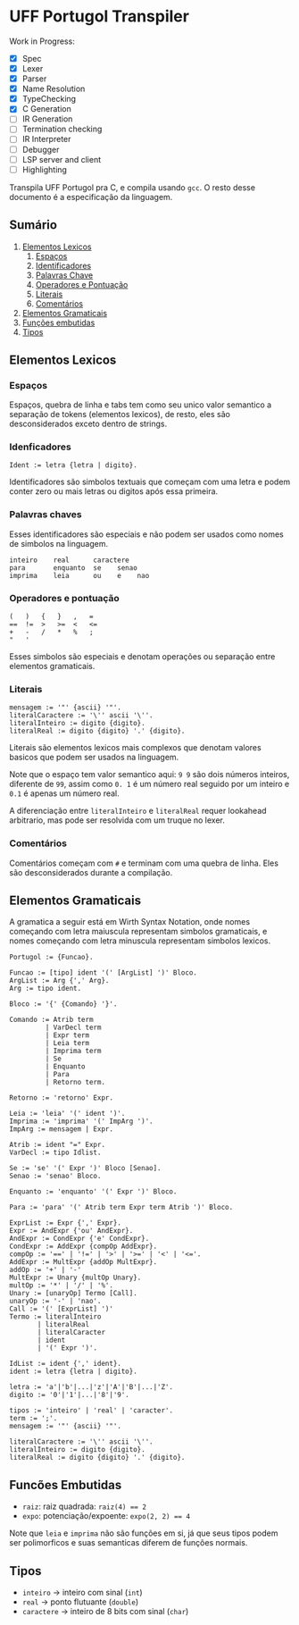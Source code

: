 # UFF Portugol Transpiler

Work in Progress:

 - [x] Spec
 - [x] Lexer
 - [x] Parser
 - [x] Name Resolution
 - [x] TypeChecking
 - [x] C Generation
 - [ ] IR Generation
 - [ ] Termination checking
 - [ ] IR Interpreter
 - [ ] Debugger
 - [ ] LSP server and client
 - [ ] Highlighting

Transpila UFF Portugol pra C, e compila usando `gcc`.
O resto desse documento é a especificação da linguagem.

## Sumário

1. [Elementos Lexicos](#elementoslexicos)
    1.  [Espaços](#espaços)
    2.  [Identificadores](#identificadores)
    3.  [Palavras Chave](#palavraschave)
    4.  [Operadores e Pontuação](#operadoresepontuacao)
    5.  [Literais](#literais)
    6.  [Comentários](#comentarios)
2. [Elementos Gramaticais](#elementosgramaticais)
3. [Funções embutidas](#funcoesembutidas)
4. [Tipos](#tipos)

## Elementos Lexicos <a name="elementoslexicos"/>

### Espaços <a name="espacos"/>

Espaços, quebra de linha e tabs tem como seu unico valor semantico
a separação de tokens (elementos lexicos), de resto,
eles são desconsiderados exceto dentro de strings.

### Idenficadores <a name="identificadores"/>

```
Ident := letra {letra | digito}.
```

Identificadores são simbolos textuais que começam com uma letra
e podem conter zero ou mais letras ou digitos após essa primeira.

### Palavras chaves <a name="palavraschave"/>

Esses identificadores são especiais e não podem ser usados
como nomes de simbolos na linguagem.

```
inteiro    real      caractere
para       enquanto  se    senao
imprima    leia      ou    e    nao
```

### Operadores e pontuação <a name="operadoresepontuacao"/>

```
(   )   {   }   ,   =
==  !=  >   >=  <   <=
+   -   /   *   %   ;
"   '
```

Esses simbolos são especiais e denotam operações ou separação
entre elementos gramaticais.

### Literais <a name="literais"/>

```
mensagem := '"' {ascii} '"'.
literalCaractere := '\'' ascii '\''.
literalInteiro := digito {digito}.
literalReal := digito {digito} '.' {digito}.
```

Literais são elementos lexicos mais complexos que denotam valores
basicos que podem ser usados na linguagem.

Note que o espaço tem valor semantico aqui: `9 9` são dois números
inteiros, diferente de `99`, assim como `0. 1` é um número real seguido por um inteiro
e `0.1` é apenas um número real.

A diferenciação entre `literalInteiro` e `literalReal` requer lookahead arbitrario,
mas pode ser resolvida com um truque no lexer.

### Comentários <a name="comentarios"/>

Comentários começam com `#` e terminam com uma quebra de linha.
Eles são desconsiderados durante a compilação.

## Elementos Gramaticais <a name="elementosgramaticais"/>

A gramatica a seguir está em Wirth Syntax Notation, onde nomes começando com
letra maiuscula representam simbolos gramaticais, e nomes começando com
letra minuscula representam simbolos lexicos.

```ebnf
Portugol := {Funcao}.

Funcao := [tipo] ident '(' [ArgList] ')' Bloco.
ArgList := Arg {',' Arg}.
Arg := tipo ident.

Bloco := '{' {Comando} '}'.

Comando := Atrib term
         | VarDecl term
         | Expr term
         | Leia term
         | Imprima term
         | Se
         | Enquanto
         | Para
         | Retorno term.

Retorno := 'retorno' Expr.

Leia := 'leia' '(' ident ')'.
Imprima := 'imprima' '(' ImpArg ')'.
ImpArg := mensagem | Expr.

Atrib := ident "=" Expr.
VarDecl := tipo Idlist.

Se := 'se' '(' Expr ')' Bloco [Senao].
Senao := 'senao' Bloco.

Enquanto := 'enquanto' '(' Expr ')' Bloco.

Para := 'para' '(' Atrib term Expr term Atrib ')' Bloco.

ExprList := Expr {',' Expr}.
Expr := AndExpr {'ou' AndExpr}.
AndExpr := CondExpr {'e' CondExpr}.
CondExpr := AddExpr {compOp AddExpr}.
compOp := '==' | '!=' | '>' | '>=' | '<' | '<='.
AddExpr := MultExpr {addOp MultExpr}.
addOp := '+' | '-'
MultExpr := Unary {multOp Unary}.
multOp := '*' | '/' | '%'.
Unary := [unaryOp] Termo [Call].
unaryOp := '-' | 'nao'.
Call := '(' [ExprList] ')' 
Termo := literalInteiro
       | literalReal
       | literalCaracter
       | ident
       | '(' Expr ')'.

IdList := ident {',' ident}.
ident := letra {letra | digito}.

letra := 'a'|'b'|...|'z'|'A'|'B'|...|'Z'.
digito := '0'|'1'|...|'8'|'9'.

tipos := 'inteiro' | 'real' | 'caracter'.
term := ';'.
mensagem := '"' {ascii} '"'.

literalCaractere := '\'' ascii '\''.
literalInteiro := digito {digito}.
literalReal := digito {digito} '.' {digito}.
```

## Funcões Embutidas <a name="funcoesembutidas"/>

 - `raiz`: raiz quadrada: `raiz(4) == 2`
 - `expo`: potenciação/expoente: `expo(2, 2) == 4`

Note que `leia` e `imprima` não são funções em si, já que
seus tipos podem ser polimorficos e suas semanticas diferem de 
funções normais.

## Tipos <a name="tipos"/>

 - `inteiro` -> inteiro com sinal (`int`)
 - `real` -> ponto flutuante (`double`)
 - `caractere` -> inteiro de 8 bits com sinal (`char`)